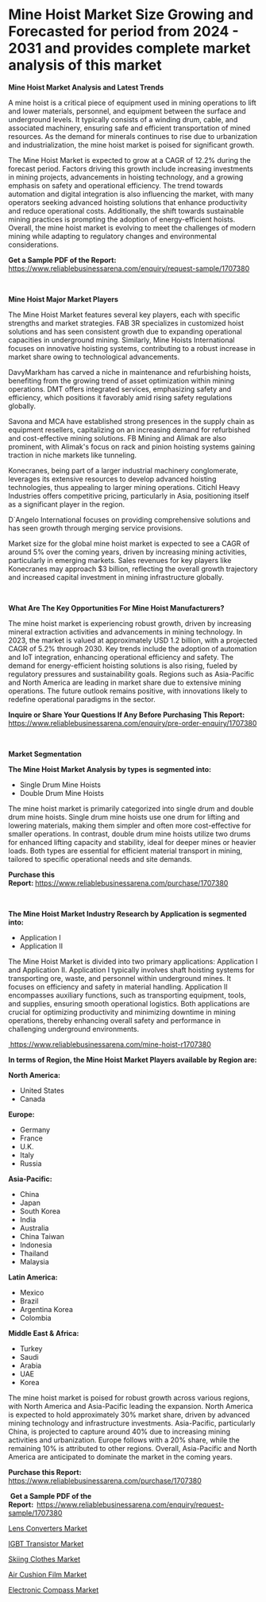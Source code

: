 <p><h1>Mine Hoist Market Size Growing and Forecasted for period from 2024 - 2031 and provides complete market analysis of this market</h1></p><p><strong>Mine Hoist Market Analysis and Latest Trends</strong></p>
<p><p>A mine hoist is a critical piece of equipment used in mining operations to lift and lower materials, personnel, and equipment between the surface and underground levels. It typically consists of a winding drum, cable, and associated machinery, ensuring safe and efficient transportation of mined resources. As the demand for minerals continues to rise due to urbanization and industrialization, the mine hoist market is poised for significant growth.</p><p>The Mine Hoist Market is expected to grow at a CAGR of 12.2% during the forecast period. Factors driving this growth include increasing investments in mining projects, advancements in hoisting technology, and a growing emphasis on safety and operational efficiency. The trend towards automation and digital integration is also influencing the market, with many operators seeking advanced hoisting solutions that enhance productivity and reduce operational costs. Additionally, the shift towards sustainable mining practices is prompting the adoption of energy-efficient hoists. Overall, the mine hoist market is evolving to meet the challenges of modern mining while adapting to regulatory changes and environmental considerations.</p></p>
<p><strong>Get a Sample PDF of the Report:&nbsp;</strong> <a href="https://www.reliablebusinessarena.com/enquiry/request-sample/1707380?utm_campaign=1172&utm_medium=2&utm_source=Github&utm_content=ia&utm_term=07102024&utm_id=mine-hoist">https://www.reliablebusinessarena.com/enquiry/request-sample/1707380</a></p>
<p>&nbsp;</p>
<p><strong>Mine Hoist Major Market Players</strong></p>
<p><p>The Mine Hoist Market features several key players, each with specific strengths and market strategies. FAB 3R specializes in customized hoist solutions and has seen consistent growth due to expanding operational capacities in underground mining. Similarly, Mine Hoists International focuses on innovative hoisting systems, contributing to a robust increase in market share owing to technological advancements.</p><p>DavyMarkham has carved a niche in maintenance and refurbishing hoists, benefiting from the growing trend of asset optimization within mining operations. DMT offers integrated services, emphasizing safety and efficiency, which positions it favorably amid rising safety regulations globally. </p><p>Savona and MCA have established strong presences in the supply chain as equipment resellers, capitalizing on an increasing demand for refurbished and cost-effective mining solutions. FB Mining and Alimak are also prominent, with Alimak's focus on rack and pinion hoisting systems gaining traction in niche markets like tunneling.</p><p>Konecranes, being part of a larger industrial machinery conglomerate, leverages its extensive resources to develop advanced hoisting technologies, thus appealing to larger mining operations. Citichl Heavy Industries offers competitive pricing, particularly in Asia, positioning itself as a significant player in the region.</p><p>D`Angelo International focuses on providing comprehensive solutions and has seen growth through merging service provisions. </p><p>Market size for the global mine hoist market is expected to see a CAGR of around 5% over the coming years, driven by increasing mining activities, particularly in emerging markets. Sales revenues for key players like Konecranes may approach $3 billion, reflecting the overall growth trajectory and increased capital investment in mining infrastructure globally.</p></p>
<p>&nbsp;</p>
<p><strong>What Are The Key Opportunities For Mine Hoist Manufacturers?</strong></p>
<p><p>The mine hoist market is experiencing robust growth, driven by increasing mineral extraction activities and advancements in mining technology. In 2023, the market is valued at approximately USD 1.2 billion, with a projected CAGR of 5.2% through 2030. Key trends include the adoption of automation and IoT integration, enhancing operational efficiency and safety. The demand for energy-efficient hoisting solutions is also rising, fueled by regulatory pressures and sustainability goals. Regions such as Asia-Pacific and North America are leading in market share due to extensive mining operations. The future outlook remains positive, with innovations likely to redefine operational paradigms in the sector.</p></p>
<p><strong>Inquire or Share Your Questions If Any Before Purchasing This Report:</strong> <a href="https://www.reliablebusinessarena.com/enquiry/pre-order-enquiry/1707380?utm_campaign=1172&utm_medium=2&utm_source=Github&utm_content=ia&utm_term=07102024&utm_id=mine-hoist">https://www.reliablebusinessarena.com/enquiry/pre-order-enquiry/1707380</a></p>
<p>&nbsp;</p>
<p><strong>Market Segmentation</strong></p>
<p><strong>The Mine Hoist Market Analysis by types is segmented into:</strong></p>
<p><ul><li>Single Drum Mine Hoists</li><li>Double Drum Mine Hoists</li></ul></p>
<p><p>The mine hoist market is primarily categorized into single drum and double drum mine hoists. Single drum mine hoists use one drum for lifting and lowering materials, making them simpler and often more cost-effective for smaller operations. In contrast, double drum mine hoists utilize two drums for enhanced lifting capacity and stability, ideal for deeper mines or heavier loads. Both types are essential for efficient material transport in mining, tailored to specific operational needs and site demands.</p></p>
<p><strong>Purchase this Report:&nbsp;</strong><a href="https://www.reliablebusinessarena.com/purchase/1707380?utm_campaign=1172&utm_medium=2&utm_source=Github&utm_content=ia&utm_term=07102024&utm_id=mine-hoist">https://www.reliablebusinessarena.com/purchase/1707380</a></p>
<p>&nbsp;</p>
<p><strong>The Mine Hoist Market Industry Research by Application is segmented into:</strong></p>
<p><ul><li>Application I</li><li>Application II</li></ul></p>
<p><p>The Mine Hoist Market is divided into two primary applications: Application I and Application II. Application I typically involves shaft hoisting systems for transporting ore, waste, and personnel within underground mines. It focuses on efficiency and safety in material handling. Application II encompasses auxiliary functions, such as transporting equipment, tools, and supplies, ensuring smooth operational logistics. Both applications are crucial for optimizing productivity and minimizing downtime in mining operations, thereby enhancing overall safety and performance in challenging underground environments.</p></p>
<p><a href="https://www.reliablebusinessarena.com/mine-hoist-r1707380?utm_campaign=1172&utm_medium=2&utm_source=Github&utm_content=ia&utm_term=07102024&utm_id=mine-hoist">&nbsp;https://www.reliablebusinessarena.com/mine-hoist-r1707380</a></p>
<p><strong>In terms of Region, the Mine Hoist Market Players available by Region are:</strong></p>
<p>
    <p> <strong> North America: </strong>
        <ul>
            <li>United States</li>
            <li>Canada</li>
        </ul>
        </p> 
    <p> <strong> Europe: </strong>
        <ul>
            <li>Germany</li>
            <li>France</li>
            <li>U.K.</li>
            <li>Italy</li>
            <li>Russia</li>
        </ul>
        </p> 
    <p> <strong> Asia-Pacific: </strong>
        <ul>
            <li>China</li>
            <li>Japan</li>
            <li>South Korea</li>
            <li>India</li>
            <li>Australia</li>
            <li>China Taiwan</li>
            <li>Indonesia</li>
            <li>Thailand</li>
            <li>Malaysia</li>
        </ul>
        </p> 
    <p> <strong> Latin America: </strong>
        <ul>
            <li>Mexico</li>
            <li>Brazil</li>
            <li>Argentina Korea</li>
            <li>Colombia</li>
        </ul>
        </p> 
    <p> <strong> Middle East & Africa: </strong>
        <ul>
            <li>Turkey</li>
            <li>Saudi</li>
            <li>Arabia</li>
            <li>UAE</li>
            <li>Korea</li>
        </ul>
    </p>
    </p>
<p><p>The mine hoist market is poised for robust growth across various regions, with North America and Asia-Pacific leading the expansion. North America is expected to hold approximately 30% market share, driven by advanced mining technology and infrastructure investments. Asia-Pacific, particularly China, is projected to capture around 40% due to increasing mining activities and urbanization. Europe follows with a 20% share, while the remaining 10% is attributed to other regions. Overall, Asia-Pacific and North America are anticipated to dominate the market in the coming years.</p></p>
<p><strong>Purchase this Report: </strong><a href="https://www.reliablebusinessarena.com/purchase/1707380?utm_campaign=1172&utm_medium=2&utm_source=Github&utm_content=ia&utm_term=07102024&utm_id=mine-hoist">https://www.reliablebusinessarena.com/purchase/1707380</a></p>
<p>&nbsp;<strong>Get a Sample PDF of the Report:&nbsp;&nbsp;</strong><a href="https://www.reliablebusinessarena.com/enquiry/request-sample/1707380?utm_campaign=1172&utm_medium=2&utm_source=Github&utm_content=ia&utm_term=07102024&utm_id=mine-hoist">https://www.reliablebusinessarena.com/enquiry/request-sample/1707380</a></p>
<p><strong></strong></p>
<p><p><a href="https://github.com/julyju69/Market-Research-Report-List-5/blob/main/lens-converters-market.md?utm_campaign=1172&utm_medium=2&utm_source=Github&utm_content=ia&utm_term=07102024&utm_id=mine-hoist">Lens Converters Market</a></p><p><a href="https://www.linkedin.com/pulse/global-igbt-transistor-nexus-sector-confluences-regional-dfhye?utm_campaign=1172&utm_medium=2&utm_source=Github&utm_content=ia&utm_term=07102024&utm_id=mine-hoist">IGBT Transistor Market</a></p><p><a href="https://www.linkedin.com/pulse/competitive-intelligence-skiing-clothes-market-key-players-4fhae?utm_campaign=1172&utm_medium=2&utm_source=Github&utm_content=ia&utm_term=07102024&utm_id=mine-hoist">Skiing Clothes Market</a></p><p><a href="https://www.linkedin.com/pulse/air-cushion-film-revenue-growth-report-2024-2031-firmforte-4tijf?utm_campaign=1172&utm_medium=2&utm_source=Github&utm_content=ia&utm_term=07102024&utm_id=mine-hoist">Air Cushion Film Market</a></p><p><a href="https://www.linkedin.com/pulse/emerging-opportunities-challenges-global-electronic-compass-qgcze?utm_campaign=1172&utm_medium=2&utm_source=Github&utm_content=ia&utm_term=07102024&utm_id=mine-hoist">Electronic Compass Market</a></p></p>